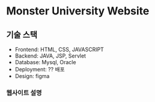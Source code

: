 # Monster University Website 

## 기술 스택
- Frontend: HTML, CSS, JAVASCRIPT
- Backend: JAVA, JSP, Servlet
- Database: Mysql, Oracle
- Deployment: ?? 배포
- Design: figma

### 웹사이트 설명

